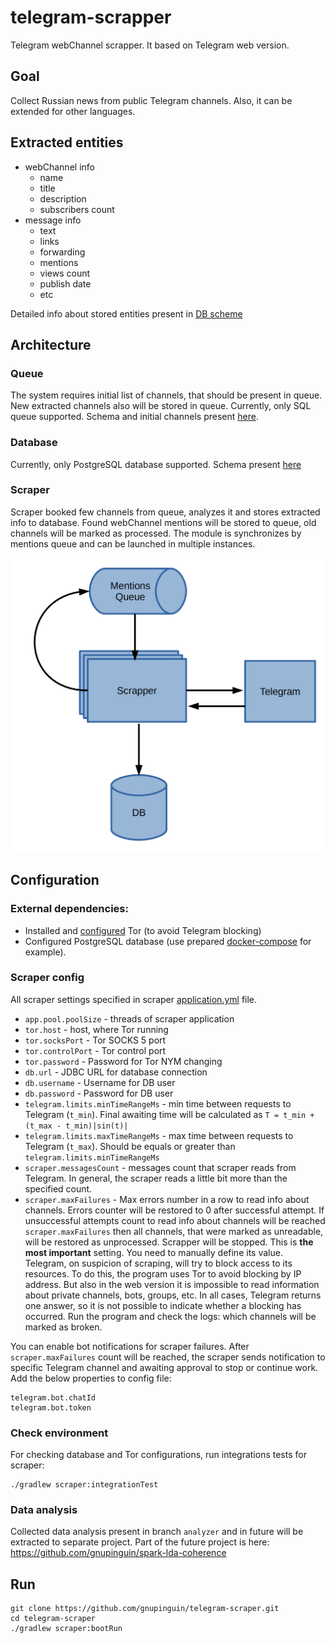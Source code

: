 # telegram-scrapper
Telegram webChannel scrapper. It based on Telegram web version.

## Goal
Collect Russian news from public Telegram channels. 
Also, it can be extended for other languages. 

## Extracted entities
 - webChannel info
   - name
   - title
   - description
   - subscribers count  
 - message info
    - text 
    - links
    - forwarding
    - mentions
    - views count
    - publish date
    - etc

Detailed info about stored entities present in [DB scheme](persistence/src/main/resources/schema/schema.sql)

## Architecture

### Queue
The system requires initial list of channels, that should be present in queue.
New extracted channels also will be stored in queue. 
Currently, only SQL queue supported. 
Schema and initial channels present [here](persistence/src/main/resources/schema/queue-schema.sql).

### Database
Currently, only PostgreSQL database supported. 
Schema present [here](persistence/src/main/resources/docker-compose.yml)

### Scraper
Scraper booked few channels from queue, analyzes it and stores extracted info to database.
Found webChannel mentions will be stored to queue, old channels will be marked as processed.
The module is synchronizes by mentions queue and can be launched in multiple instances.

![image](pictures/architecture_min.png)

## Configuration

### External dependencies:
- Installed and [configured](https://stackoverflow.com/questions/1969958/how-to-change-the-tor-exit-node-programmatically-to-get-a-new-ip) Tor (to avoid Telegram blocking)
- Configured PostgreSQL database (use prepared [docker-compose](persistence/src/main/resources/docker-compose.yml) for example).

### Scraper config
All scraper settings specified in scraper [application.yml](scraper/src/main/resources/application.yml) file.
- ``app.pool.poolSize`` - threads of scraper application
- ``tor.host`` - host, where Tor running
- ``tor.socksPort`` - Tor SOCKS 5 port
- ``tor.controlPort`` - Tor control port
- ``tor.password`` - Password for Tor NYM changing
- ``db.url`` - JDBC URL for database connection
- ``db.username`` - Username for DB user
- ``db.password`` - Password for DB user
- ``telegram.limits.minTimeRangeMs`` - min time between requests to Telegram (``t_min``). Final awaiting time will be calculated as ``T = t_min + (t_max - t_min)|sin(t)|``  
- ``telegram.limits.maxTimeRangeMs`` - max time between requests to Telegram (``t_max``). Should be equals or greater than ``telegram.limits.minTimeRangeMs``
- ``scraper.messagesCount`` -  messages count that scraper reads from Telegram. In general, the scraper reads a little bit more than the specified count.
- ``scraper.maxFailures`` - Max errors number in a row to read info about channels. 
  Errors counter will be restored to 0 after successful attempt. 
  If unsuccessful attempts count to read info about channels will be reached ``scraper.maxFailures`` then all channels, that were marked as unreadable, will be restored as unprocessed.
  Scrapper will be stopped.
  This is **the most important** setting. 
  You need to manually define its value. 
  Telegram, on suspicion of scraping, will try to block access to its resources. 
  To do this, the program uses Tor to avoid blocking by IP address. 
  But also in the web version it is impossible to read information about private channels, bots, groups, etc. 
  In all cases, Telegram returns one answer, so it is not possible to indicate whether a blocking has occurred.
  Run the program and check the logs: which channels will be marked as broken.


You can enable bot notifications for scraper failures. 
After ``scraper.maxFailures`` count will be reached, the scraper sends notification to specific Telegram channel and awaiting approval to stop or continue work.
Add the below properties to config file:

``` 
telegram.bot.chatId
telegram.bot.token
```

### Check environment
For checking database and Tor configurations, run integrations tests for scraper:

```
./gradlew scraper:integrationTest
```

### Data analysis

Collected data analysis present in branch ```analyzer``` and in future will be extracted to separate project.
Part of the future project is here: https://github.com/gnupinguin/spark-lda-coherence

## Run
```
git clone https://github.com/gnupinguin/telegram-scraper.git
cd telegram-scraper
./gradlew scraper:bootRun
```

